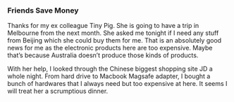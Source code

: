### Friends Save Money
Thanks for my ex colleague Tiny Pig. She is going to have a trip in Melbourne from the next month. She asked me tonight if I need any stuff from Beijing which she could buy them for me. That is an absolutely good news for me as the electronic products here are too expensive. Maybe that’s because Australia doesn’t produce those kinds of products.

With her help, I looked through the Chinese biggest shopping site JD a whole night. From hard drive to Macbook Magsafe adapter, I bought a bunch of hardwares that I always need but too expensive at here. It seems I will treat her a scrumptious dinner.
